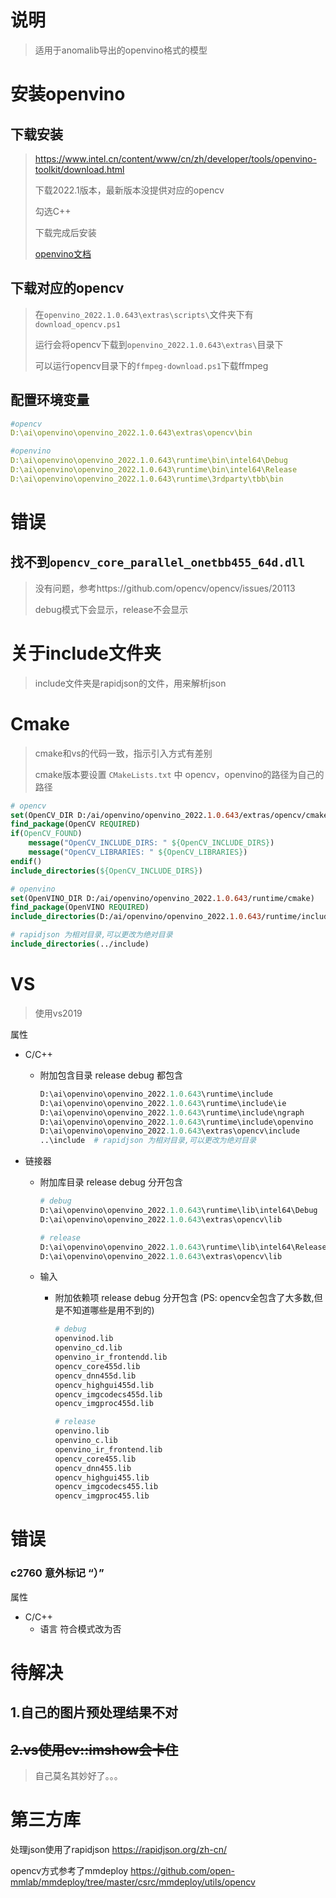 # 说明

> 适用于anomalib导出的openvino格式的模型



# 安装openvino

## 下载安装

> https://www.intel.cn/content/www/cn/zh/developer/tools/openvino-toolkit/download.html
>
> 下载2022.1版本，最新版本没提供对应的opencv
>
> 勾选C++
>
> 下载完成后安装
>
> [openvino文档](https://docs.openvino.ai/latest/)

## 下载对应的opencv

> 在`openvino_2022.1.0.643\extras\scripts\`文件夹下有`download_opencv.ps1`
>
> 运行会将opencv下载到`openvino_2022.1.0.643\extras\`目录下
>
> 可以运行opencv目录下的`ffmpeg-download.ps1`下载ffmpeg

## 配置环境变量

```yaml
#opencv
D:\ai\openvino\openvino_2022.1.0.643\extras\opencv\bin

#openvino
D:\ai\openvino\openvino_2022.1.0.643\runtime\bin\intel64\Debug
D:\ai\openvino\openvino_2022.1.0.643\runtime\bin\intel64\Release
D:\ai\openvino\openvino_2022.1.0.643\runtime\3rdparty\tbb\bin
```

# 错误

## 找不到`opencv_core_parallel_onetbb455_64d.dll`

> 没有问题，参考https://github.com/opencv/opencv/issues/20113
>
> debug模式下会显示，release不会显示



# 关于include文件夹

> include文件夹是rapidjson的文件，用来解析json



# Cmake

> cmake和vs的代码一致，指示引入方式有差别
>
> cmake版本要设置 `CMakeLists.txt` 中 opencv，openvino的路径为自己的路径

```cmake
# opencv
set(OpenCV_DIR D:/ai/openvino/openvino_2022.1.0.643/extras/opencv/cmake)
find_package(OpenCV REQUIRED)
if(OpenCV_FOUND)
    message("OpenCV_INCLUDE_DIRS: " ${OpenCV_INCLUDE_DIRS})
    message("OpenCV_LIBRARIES: " ${OpenCV_LIBRARIES})
endif()
include_directories(${OpenCV_INCLUDE_DIRS})

# openvino
set(OpenVINO_DIR D:/ai/openvino/openvino_2022.1.0.643/runtime/cmake)
find_package(OpenVINO REQUIRED)
include_directories(D:/ai/openvino/openvino_2022.1.0.643/runtime/include)

# rapidjson 为相对目录,可以更改为绝对目录
include_directories(../include)
```

# VS

> 使用vs2019

属性

- C/C++

  - 附加包含目录 release debug 都包含

    ```python
    D:\ai\openvino\openvino_2022.1.0.643\runtime\include
    D:\ai\openvino\openvino_2022.1.0.643\runtime\include\ie
    D:\ai\openvino\openvino_2022.1.0.643\runtime\include\ngraph
    D:\ai\openvino\openvino_2022.1.0.643\runtime\include\openvino
    D:\ai\openvino\openvino_2022.1.0.643\extras\opencv\include
    ..\include	# rapidjson 为相对目录,可以更改为绝对目录
    ```

- 链接器

  - 附加库目录 release debug 分开包含

    ```python
    # debug
    D:\ai\openvino\openvino_2022.1.0.643\runtime\lib\intel64\Debug
    D:\ai\openvino\openvino_2022.1.0.643\extras\opencv\lib

    # release
    D:\ai\openvino\openvino_2022.1.0.643\runtime\lib\intel64\Release
    D:\ai\openvino\openvino_2022.1.0.643\extras\opencv\lib
    ```

  - 输入

    - 附加依赖项 release debug 分开包含 (PS: opencv全包含了大多数,但是不知道哪些是用不到的)

      ```python
      # debug
      openvinod.lib
      openvino_cd.lib
      openvino_ir_frontendd.lib
      opencv_core455d.lib
      opencv_dnn455d.lib
      opencv_highgui455d.lib
      opencv_imgcodecs455d.lib
      opencv_imgproc455d.lib
      
      # release
      openvino.lib
      openvino_c.lib
      openvino_ir_frontend.lib
      opencv_core455.lib
      opencv_dnn455.lib
      opencv_highgui455.lib
      opencv_imgcodecs455.lib
      opencv_imgproc455.lib
      ```

# 错误

### c2760 意外标记 “）”

属性

- C/C++
  - 语言 符合模式改为否



# 待解决

## 1.自己的图片预处理结果不对

##  ~~2.vs使用cv::imshow会卡住~~

> 自己莫名其妙好了。。。



# 第三方库

处理json使用了rapidjson https://rapidjson.org/zh-cn/

opencv方式参考了mmdeploy https://github.com/open-mmlab/mmdeploy/tree/master/csrc/mmdeploy/utils/opencv
